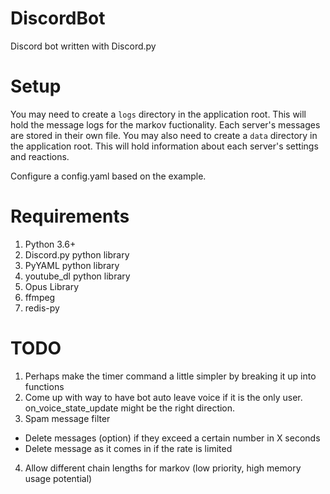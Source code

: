 # DiscordBot
Discord bot written with Discord.py

# Setup
You may need to create a `logs` directory in the application root. This will hold the message logs for the markov fuctionality. Each server's messages are stored in their own file.
You may also need to create a `data` directory in the application root. This will hold information about each server's settings and reactions.

Configure a config.yaml based on the example.

# Requirements
1. Python 3.6+
2. Discord.py python library
3. PyYAML python library
4. youtube_dl python library
5. Opus Library
6. ffmpeg
7. redis-py

# TODO
1. Perhaps make the timer command a little simpler by breaking it up into functions
2. Come up with way to have bot auto leave voice if it is the only user. on_voice_state_update might be the right direction.
3. Spam message filter
  * Delete messages (option) if they exceed a certain number in X seconds
  * Delete message as it comes in if the rate is limited
4. Allow different chain lengths for markov (low priority, high memory usage potential)
